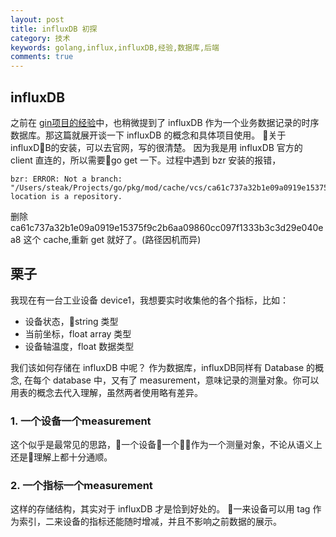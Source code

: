 ```yaml
---
layout: post
title: influxDB 初探
category: 技术
keywords: golang,influx,influxDB,经验,数据库,后端
comments: true
---
```


## influxDB

之前在 [gin项目的经验](./_posts/tech/2018-12-01-gin-project-structure.md)中，也稍微提到了 influxDB 作为一个业务数据记录的时序数据库。那这篇就展开谈一下 influxDB 的概念和具体项目使用。
关于influxDB的安装，可以去官网，写的很清楚。
因为我是用 influxDB 官方的 client 直连的，所以需要go get 一下。过程中遇到 bzr 安装的报错，
```
bzr: ERROR: Not a branch: "/Users/steak/Projects/go/pkg/mod/cache/vcs/ca61c737a32b1e09a0919e15375f9c2b6aa09860cc097f1333b3c3d29e040ea8/.bzr/branch/": location is a repository.
```
删除ca61c737a32b1e09a0919e15375f9c2b6aa09860cc097f1333b3c3d29e040ea8 这个 cache,重新 get 就好了。(路径因机而异)

## 栗子

我现在有一台工业设备 device1，我想要实时收集他的各个指标，比如：
- 设备状态，string 类型
- 当前坐标，float array 类型
- 设备轴温度，float 数据类型

我们该如何存储在 influxDB 中呢？
作为数据库，influxDB同样有 Database 的概念,
在每个 database 中，又有了 measurement，意味记录的测量对象。你可以用表的概念去代入理解，虽然两者使用略有差异。

### 1. 一个设备一个measurement
这个似乎是最常见的思路，一个设备一个作为一个测量对象，不论从语义上还是理解上都十分通顺。

### 2. 一个指标一个measurement
这样的存储结构，其实对于 influxDB 才是恰到好处的。
一来设备可以用 tag 作为索引，二来设备的指标还能随时增减，并且不影响之前数据的展示。